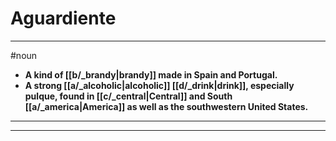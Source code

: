 # Aguardiente
---
#noun
- **A kind of [[b/_brandy|brandy]] made in Spain and Portugal.**
- **A strong [[a/_alcoholic|alcoholic]] [[d/_drink|drink]], especially pulque, found in [[c/_central|Central]] and South [[a/_america|America]] as well as the southwestern United States.**
---
---
